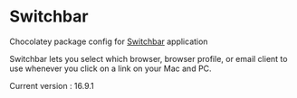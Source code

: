 ﻿# Switchbar

Chocolatey package config for [Switchbar](https://switchbar.com/en/) application

Switchbar lets you select which browser, browser profile, or email client to use whenever you click on a link on your Mac and PC.

Current version : 16.9.1
